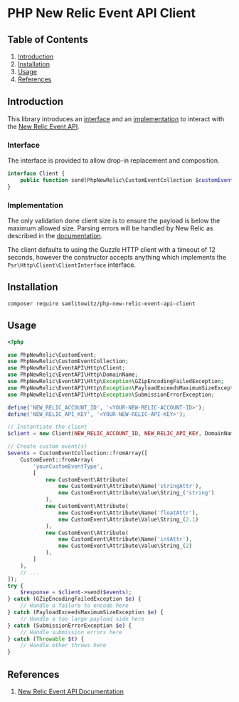 # PHP New Relic Event API Client

## Table of Contents

1. [Introduction](#introduction)
2. [Installation](#installation)
3. [Usage](#usage)
4. [References](#references)

## Introduction

This library introduces an [interface](src/EventAPI/Client.php) and an [implementation](src/EventAPI/Http/Client.php) to
interact with the [New Relic Event API][1].

### Interface

The interface is provided to allow drop-in replacement and composition.

```php
interface Client {
	public function send(PhpNewRelic\CustomEventCollection $customEvents): PhpNewRelic\EventAPI\Http\Response;
}
```

### Implementation

The only validation done client size is to ensure the payload is below the maximum allowed size.
Parsing errors will be handled by New Relic as described in the [documentation][2].

The client defaults to using the Guzzle HTTP client with a timeout of 12 seconds, however the constructor accepts
anything which implements the `Psr\Http\Client\ClientInterface` interface.

## Installation

```shell
composer require samlitowitz/php-new-relic-event-api-client
```

## Usage

```php
<?php

use PhpNewRelic\CustomEvent;
use PhpNewRelic\CustomEventCollection;
use PhpNewRelic\EventAPI\Http\Client;
use PhpNewRelic\EventAPI\Http\DomainName;
use PhpNewRelic\EventAPI\Http\Exception\GZipEncodingFailedException;
use PhpNewRelic\EventAPI\Http\Exception\PayloadExceedsMaximumSizeException;
use PhpNewRelic\EventAPI\Http\Exception\SubmissionErrorException;

define('NEW_RELIC_ACCOUNT_ID', '<YOUR-NEW-RELIC-ACCOUNT-ID>');
define('NEW_RELIC_API_KEY', '<YOUR-NEW-RELIC-API-KEY>');

// Instantiate the client
$client = new Client(NEW_RELIC_ACCOUNT_ID, NEW_RELIC_API_KEY, DomainName::US);

// Create custom event(s)
$events = CustomEventCollection::fromArray([
	CustomEvent::fromArray(
		'yourCustomEventType',
		[
			new CustomEvent\Attribute(
				new CustomEvent\Attribute\Name('stringAttr'),
				new CustomEvent\Attribute\Value\String_('string')
			),
			new CustomEvent\Attribute(
				new CustomEvent\Attribute\Name('floatAttr'),
				new CustomEvent\Attribute\Value\String_(2.1)
			),
			new CustomEvent\Attribute(
				new CustomEvent\Attribute\Name('intAttr'),
				new CustomEvent\Attribute\Value\String_(2)
			),
		]
	),
	// ...
]);
try {
	$response = $client->send($events);
} catch (GZipEncodingFailedException $e) {
	// Handle a failure to encode here
} catch (PayloadExceedsMaximumSizeException $e) {
	// Handle a too large payload side here
} catch (SubmissionErrorException $e) {
	// Handle submission errors here
} catch (Throwable $t) {
	// Handle other throws here
}
```

## References

1. [New Relic Event API Documentation][1]

[1]: https://docs.newrelic.com/docs/data-apis/ingest-apis/event-api/introduction-event-api

[2]: https://docs.newrelic.com/docs/data-apis/ingest-apis/event-api/introduction-event-api/#errors-parsing
